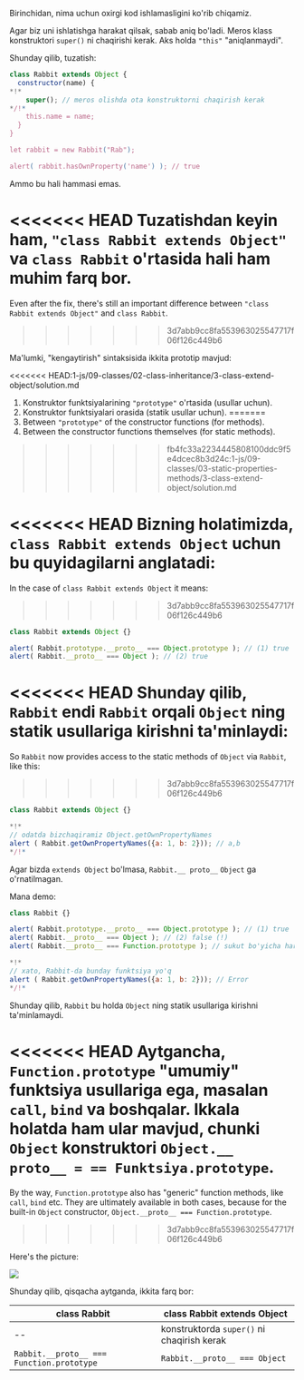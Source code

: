 Birinchidan, nima uchun oxirgi kod ishlamasligini ko'rib chiqamiz.

Agar biz uni ishlatishga harakat qilsak, sabab aniq bo'ladi. Meros klass konstruktori `super()` ni chaqirishi kerak. Aks holda `"this"` "aniqlanmaydi".

Shunday qilib, tuzatish:

```js run
class Rabbit extends Object {
  constructor(name) {
*!*
    super(); // meros olishda ota konstruktorni chaqirish kerak
*/!*
    this.name = name;
  }
}

let rabbit = new Rabbit("Rab");

alert( rabbit.hasOwnProperty('name') ); // true
```

Ammo bu hali hammasi emas.

<<<<<<< HEAD
Tuzatishdan keyin ham, `"class Rabbit extends Object"` va `class Rabbit` o'rtasida hali ham muhim farq bor.
=======
Even after the fix, there's still an important difference between `"class Rabbit extends Object"` and `class Rabbit`.
>>>>>>> 3d7abb9cc8fa553963025547717f06f126c449b6

Ma'lumki, "kengaytirish" sintaksisida ikkita prototip mavjud:

<<<<<<< HEAD:1-js/09-classes/02-class-inheritance/3-class-extend-object/solution.md
1. Konstruktor funktsiyalarining `"prototype"` o'rtasida (usullar uchun).
2. Konstruktor funktsiyalari orasida (statik usullar uchun).
=======
1. Between `"prototype"` of the constructor functions (for methods).
2. Between the constructor functions themselves (for static methods).
>>>>>>> fb4fc33a2234445808100ddc9f5e4dcec8b3d24c:1-js/09-classes/03-static-properties-methods/3-class-extend-object/solution.md

<<<<<<< HEAD
Bizning holatimizda, `class Rabbit extends Object` uchun bu quyidagilarni anglatadi:
=======
In the case of `class Rabbit extends Object` it means:
>>>>>>> 3d7abb9cc8fa553963025547717f06f126c449b6

```js run
class Rabbit extends Object {}

alert( Rabbit.prototype.__proto__ === Object.prototype ); // (1) true
alert( Rabbit.__proto__ === Object ); // (2) true
```

<<<<<<< HEAD
Shunday qilib, `Rabbit` endi `Rabbit` orqali `Object` ning statik usullariga kirishni ta'minlaydi:
=======
So `Rabbit` now provides access to the static methods of `Object` via `Rabbit`, like this:
>>>>>>> 3d7abb9cc8fa553963025547717f06f126c449b6

```js run
class Rabbit extends Object {}

*!*
// odatda bizchaqiramiz Object.getOwnPropertyNames
alert ( Rabbit.getOwnPropertyNames({a: 1, b: 2})); // a,b
*/!*
```

Agar bizda `extends Object` bo'lmasa, `Rabbit.__ proto__` `Object` ga o'rnatilmagan.

Mana demo:

```js run
class Rabbit {}

alert( Rabbit.prototype.__proto__ === Object.prototype ); // (1) true
alert( Rabbit.__proto__ === Object ); // (2) false (!)
alert( Rabbit.__proto__ === Function.prototype ); // sukut bo'yicha har qanday funktsiya sifatida

*!*
// xato, Rabbit-da bunday funktsiya yo'q
alert ( Rabbit.getOwnPropertyNames({a: 1, b: 2})); // Error
*/!*
```

Shunday qilib, `Rabbit` bu holda `Object` ning statik usullariga kirishni ta'minlamaydi.

<<<<<<< HEAD
Aytgancha, `Function.prototype` "umumiy" funktsiya usullariga ega, masalan `call`, `bind` va boshqalar. Ikkala holatda ham ular mavjud, chunki `Object` konstruktori `Object.__ proto__ = == Funktsiya.prototype`.
=======
By the way, `Function.prototype` also has "generic" function methods, like `call`, `bind` etc. They are ultimately available in both cases, because for the built-in `Object` constructor, `Object.__proto__ === Function.prototype`.
>>>>>>> 3d7abb9cc8fa553963025547717f06f126c449b6

Here's the picture:

![](rabbit-extends-object.svg)

Shunday qilib, qisqacha aytganda, ikkita farq bor:

| class Rabbit | class Rabbit extends Object  |
|--------------|------------------------------|
| --             | konstruktorda `super()` ni chaqirish kerak|
| `Rabbit.__proto__ === Function.prototype` | `Rabbit.__proto__ === Object` |
